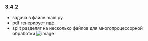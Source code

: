 ### 3.4.2
- задача в файле main.py
- pdf генерирует пдф
- split разделят на несколько файлов для многопроцессорной обработки
![image](https://user-images.githubusercontent.com/79518116/210114295-7aca85f5-8e28-429f-ae6c-5a31df029fe7.png)

